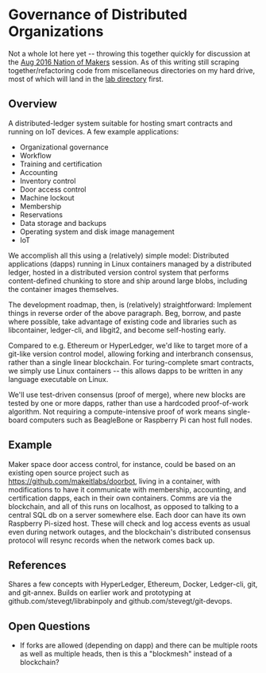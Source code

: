 # Governance of Distributed Organizations

Not a whole lot here yet -- throwing this together quickly for
discussion at the [Aug 2016 Nation of
Makers](https://www.whitehouse.gov/nation-of-makers) session.  As of
this writing still scraping together/refactoring code from
miscellaneous directories on my hard drive, most of which will land in
the [lab directory](lab) first.

## Overview

A distributed-ledger system suitable for hosting smart contracts and
running on IoT devices.  A few example applications:

- Organizational governance
- Workflow
- Training and certification
- Accounting
- Inventory control
- Door access control
- Machine lockout
- Membership
- Reservations
- Data storage and backups
- Operating system and disk image management
- IoT 

We accomplish all this using a (relatively) simple model:  Distributed
applications (dapps) running in Linux containers managed by a
distributed ledger, hosted in a distributed version control system
that performs content-defined chunking to store and ship around large
blobs, including the container images themselves.

The development roadmap, then, is (relatively) straightforward:
Implement things in reverse order of the above paragraph.  Beg,
borrow, and paste where possible, take advantage of existing code and
libraries such as libcontainer, ledger-cli, and libgit2, and become
self-hosting early.

Compared to e.g. Ethereum or HyperLedger, we'd like to target more of
a git-like version control model, allowing forking and interbranch
consensus, rather than a single linear blockchain.  For
turing-complete smart contracts, we simply use Linux containers --
this allows dapps to be written in any language executable on Linux.

We'll use test-driven consensus (proof of merge), where new blocks are
tested by one or more dapps, rather than use a hardcoded proof-of-work
algorithm.  Not requiring a compute-intensive proof of work means
single-board computers such as BeagleBone or Raspberry Pi can host
full nodes.

## Example

Maker space door access control, for instance, could be based on an
existing open source project such as
https://github.com/makeitlabs/doorbot, living in a container, with
modifications to have it communicate with membership, accounting, and
certification dapps, each in their own containers.  Comms are via the
blockchain, and all of this runs on localhost, as opposed to talking
to a central SQL db on a server somewhere else.  Each door can have
its own Raspberry Pi-sized host.  These will check and log access
events as usual even during network outages, and the blockchain's
distributed consensus protocol will resync records when the network
comes back up.

## References

Shares a few concepts with HyperLedger, Ethereum, Docker, Ledger-cli,
git, and git-annex.  Builds on earlier work and prototyping at
github.com/stevegt/librabinpoly and github.com/stevegt/git-devops.  

## Open Questions

- If forks are allowed (depending on dapp) and there can be multiple
  roots as well as multiple heads, then is this a "blockmesh" instead
  of a blockchain?
